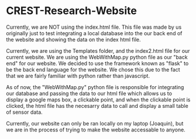 ﻿# CREST-Research-Website

Currently, we are NOT using the index.html file.  This file was made by us originally just to test integrating a local database into the our back end of the website and showing the data on the index html file.

Currently, we are using the Templates folder, and the index2.html file for our current website.  We are using the WebWithMap.py python file as our "back end" for our website.  We decided to use the framework known as "flask" to be the back end language for the website.  We chose this due to the fact that we are fairly familiar with python rather than javascript.  

As of now, the "WebWithMap.py" python file is responsible for integrating our database and passing the data to our html file which allows us to display a google maps box, a clickable point, and when the clickable point is clicked, the html file has the necesarry data to call and display a small table of sensor data.

Currently, our website can only be ran locally on my laptop (Joaquin), but we are in the process of trying to make the website accessable to anyone.
